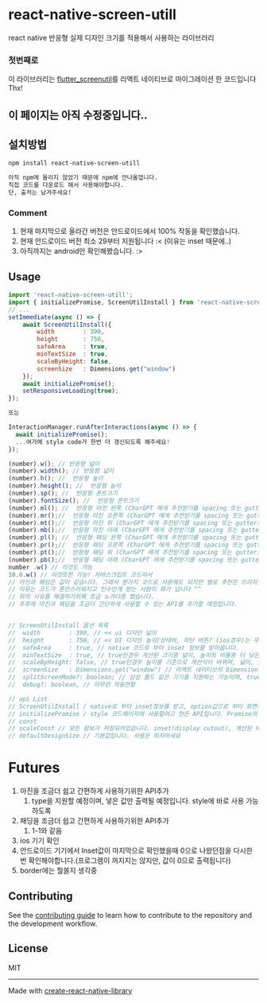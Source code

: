 # react-native-screen-utill

react native 반응형 실제 디자인 크기를 적용해서 사용하는 라이브러리

### 첫번째로
 이 라이브러리는 [flutter_screenutil](https://pub.dev/packages/flutter_screenutil)를 리액트 네이티브로 마이그레이션 한 코드입니다
Thx!
## 이 페이지는 아직 수정중입니다..
## 설치방법
```sh
npm install react-native-screen-utill

아직 npm에 올리지 않았기 때문에 npm에 안나올껍니다.
직접 코드를 다운로드 해서 사용해야합니다.
단, 출처는 남겨주세요!
```
### Comment
1. 현재 마지막으로 올라간 버전은 안드로이드에서 100% 작동을 확인했습니다.
2. 현재 안드로이드 버전 최소 29부터 지원됩니다 :< (이유는 inset 때문에..)
3. 아직까지는 android만 확인해봤습니다. :>
## Usage

```js
import 'react-native-screen-utill';
import { initializePromise, ScreenUtilInstall } from 'react-native-screen-utill';
// ...
setImmediate(async () => {
    await ScreenUtilInstall({
        width        : 390,
        height       : 750,
        safeArea     : true,
        minTextSize  : true,
        scaleByHeight: false,
        screenSize   : Dimensions.get("window")
    });
    await initializePromise();
    setResponsiveLoading(true);
});

또는

InteractionManager.runAfterInteractions(async () => {
  await initializePromise();
  ...여가에 style code가 한번 더 갱신되도록 해주세요!
});

(number).w(); // 반응형 넓이
(number).width(); // 반응형 넓이
(number).h(); //  반응형 높이
(number).height(); //  반응형 높이
(number).sp(); //  반응형 폰트크기
(number).fontSize(); //  반응형 폰트크기
(number).ml(); //  반응형 마진 왼쪽 (CharGPT 에게 추천받기를 spacing 또는 gutter로 받아서 spacing으로 파일정의 했습니다  :D)
(number).mr();//  반응형 마진 오른쪽 (CharGPT 에게 추천받기를 spacing 또는 gutter로 받아서 spacing으로 파일정의 했습니다  :D)
(number).mt();//  반응형 마진 위 (CharGPT 에게 추천받기를 spacing 또는 gutter로 받아서 spacing으로 파일정의 했습니다  :D)
(number).mb();//  반응형 마진 아래 (CharGPT 에게 추천받기를 spacing 또는 gutter로 받아서 spacing으로 파일정의 했습니다  :D)
(number).pl(); //  반응형 패딩 왼쪽 (CharGPT 에게 추천받기를 spacing 또는 gutter로 받아서 spacing으로 파일정의 했습니다  :D)
(number).pr();//  반응형 패딩 오른쪽 (CharGPT 에게 추천받기를 spacing 또는 gutter로 받아서 spacing으로 파일정의 했습니다  :D)
(number).pt();//  반응형 패딩 위 (CharGPT 에게 추천받기를 spacing 또는 gutter로 받아서 spacing으로 파일정의 했습니다  :D)
(number).pb();//  반응형 패딩 아래 (CharGPT 에게 추천받기를 spacing 또는 gutter로 받아서 spacing으로 파일정의 했습니다  :D)
number .w() // 이것도 가능
10.0.w() // 이것또한 가능! 자바스크립트 코드라서
// 마진과 패딩은 값이 같습니다. 그래서 한가지 코드로 사용해도 되지만 별로 추천은 드리지 않습니다.
// 이유는 코드가 혼란스러워지고 인수인계 받는 사람이 화가 납니다 ^^
// 위의 사유를 해결하기위해 조금 노가다좀 했습니다.
// 추후에 마진과 패딩을 조금더 간단하게 사용할 수 있는 API를 추가할 예정입니다.


// ScreenUtilInstall 옵션 목록
//  width        : 390, // << ui 디자인 넓이
//  height       : 750, // << UI 디자인 높이(상태바, 하단 버튼? (ios경우)는 무시한 ui 작업 영역만 높이로 지정해야합니다.)
//  safeArea     : true, // native 코드로 부터 inset 정보를 받아옵니다.
//  minTextSize  : true, // true인경우 계산된 크기중 넓이, 높이의 비율중 더 낮은걸 시용합니다. false면 width비율 사용
//  scaleByHeight: false, // true인경우 높이를 기준으로 계산식이 바뀌며, 넓이, 높이 값이 살짝 더 커집니다.
//  screenSize   : Dimensions.get("window") // 리액트 네이티브의 Dimension API이며 window로 넘겨주셔야합니다.
//  splitScreenMode?: boolean; // 삼성 폴드 같은 기기를 지원하는 기능이며, true인경우 최대 높이가 700으로 제한됩니다. (왜그런지 모름)
//  debug?: boolean, // 아무런 작동안함

// api List
// ScreenUtilInstall / native로 부터 inset정보를 받고, option값으로 부터 화면의 비율을 계산합니다. promise의 결과값을 가지고 있으며 void 입니다.
// initializePromise / style 코드페이지에 사용할려고 만든 API입니다. Promise의 결과값을 가지고 있으며 void 입니다.
// const
// scaleConst // 모든 정보가 저장되어있습니다. inset(display cutout), 계산된 비율, 옵션 등등
// defaultDesignSize // 기본값입니다. 사용은 하지마세요
```

# Futures
1. 마진을 조금더 쉽고 간편하게 사용하기위한 API추가
   1. type을 지원할 예정이며, 넣은 값만 출력될 예정입니다. style에 바로 사용 가능하도록
2. 패딩을 조금더 쉽고 간편하게 사용하기위한 API추가
   1. 1-1와 같음
3. ios 기기 확인
4. 안드로이드 기기에서 Inset값이 마지막으로 확인했을때 0으로 나왔던점을 다시한번 확인해야합니다.(프로그램이 꺼지지는 않지만, 값이 0으로 출력됩니다)
5. border에는 뭘쓸지 생각중
## Contributing

See the [contributing guide](CONTRIBUTING.md) to learn how to contribute to the repository and the development workflow.

## License

MIT

---

Made with [create-react-native-library](https://github.com/callstack/react-native-builder-bob)
